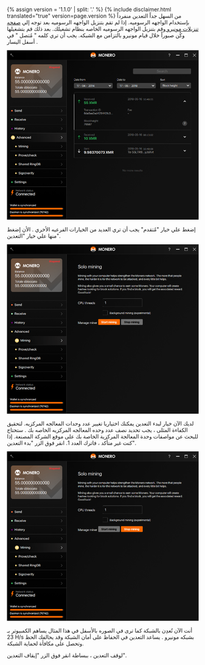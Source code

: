 {% assign version = '1.1.0' | split: '.' %}
{% include disclaimer.html translated="true" version=page.version %}
من السهل جداً التعدين منفرداً بإستخدام الواجهه الرسوميه. إذا لم تقم بتنزيل الواجهه الرسوميه بعد توجه إلي  <a href="{{site.baseurl}}/downloads/">صفحه تنزيلات مونيرو </a> وقم بتنزيل الواجهه الرسوميه الخاصه بنظام تشغيلك. بعد ذلك قم بتشغيلها وكُن صبوراً خلال قيام مونيرو بالتزامن مع الشبكه. يجب أن تري كلمه " مُتصل " في أسفل اليسار .

<img src="png/solo_mine_GUI/01.PNG" style="width: 600px;"/>

إضغط علي خيار "مُتقدم" يجب أن تري العديد من الخيارات الفرعيه الأخري . الأن إضغط منها علي خيار "التعدين".

<img src="png/solo_mine_GUI/02.PNG" style="width: 600px;"/>

لديك الآن خيار لبدء التعدين يمكنك اختياريا تغيير عدد وحدات المعالجه المركزيه. لتحقيق الكفاءة المثلى ، يجب تحديد نصف عدد وحده المعالجه المركزيه الخاصه بك . ستحتاج للبحث عن مواصفات وحدة المعالجة المركزية الخاصة بك على موقع الشركة المصنعة. إذا كنت غير متأكد ، فاترك العدد 1. انقر فوق الزر "بدء التعدين".

<img src="png/solo_mine_GUI/03.PNG" style="width: 600px;"/>

أنت الآن تُعدِن بالشبكة كما ترى في الصوره بالأسفل في هذا المثال يساهم الكمبيوتر بـ 23 H/s بشبكه مونيرو . يساعد التعدين في الحفاظ على أمان الشبكة وقد يحالفك الحظ وتحصل على مكافأة لحماية الشبكة.

لوقف التعدين ، ببساطة انقر فوق الزر "إيقاف التعدين".
